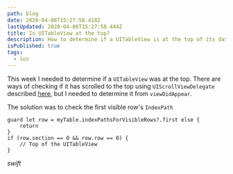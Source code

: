 ```yaml
---
path: blog
date: 2020-04-06T15:27:58.418Z
lastUpdated: 2020-04-06T15:27:58.444Z
title: Is UITableView at the top?
description: How to determine if a UITableView is at the top of its datasource
isPublished: true
tags:
  - ios
---
```


This week I needed to determine if a `UITableView` was at the top. There are ways of checking if it has scrolled to the top using `UIScrollViewDelegate` described [here](https://stackoverflow.com/a/15772943/2228688), but I needed to determine it from `viewDidAppear`.

The solution was to check the first visible row's `IndexPath`

```
guard let row = myTable.indexPathsForVisibleRows?.first else {
    return
}
if (row.section == 0 && row.row == 0) {
    // Top of the UITableView
}
```

_swift_
